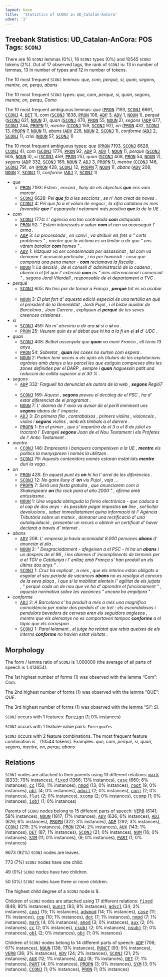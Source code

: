 ```yaml
---
layout: base
title:  'Statistics of SCONJ in UD_Catalan-AnCora'
udver: '2'
---
```


## Treebank Statistics: UD_Catalan-AnCora: POS Tags: `SCONJ`

There are 16 `SCONJ` lemmas (0%), 16 `SCONJ` types (0%) and 10545 `SCONJ` tokens (2%).
Out of 17 observed tags, the rank of `SCONJ` is: 13 in number of lemmas, 13 in number of types and 12 in number of tokens.

The 10 most frequent `SCONJ` lemmas: <em>que, com, perquè, si, quan, segons, mentre, on, perqu, abans</em>

The 10 most frequent `SCONJ` types:  <em>que, com, perquè, si, quan, segons, mentre, on, perqu, Como</em>

The 10 most frequent ambiguous lemmas: <em>que</em> (<tt><a href="ca_ancora-pos-PRON.html">PRON</a></tt> 7193, <tt><a href="ca_ancora-pos-SCONJ.html">SCONJ</a></tt> 6661, <tt><a href="ca_ancora-pos-CCONJ.html">CCONJ</a></tt> 4, <tt><a href="ca_ancora-pos-DET.html">DET</a></tt> 1), <em>com</em> (<tt><a href="ca_ancora-pos-SCONJ.html">SCONJ</a></tt> 1838, <tt><a href="ca_ancora-pos-PRON.html">PRON</a></tt> 108, <tt><a href="ca_ancora-pos-ADP.html">ADP</a></tt> 3, <tt><a href="ca_ancora-pos-ADV.html">ADV</a></tt> 1, <tt><a href="ca_ancora-pos-NOUN.html">NOUN</a></tt> 1), <em>perquè</em> (<tt><a href="ca_ancora-pos-SCONJ.html">SCONJ</a></tt> 621, <tt><a href="ca_ancora-pos-NOUN.html">NOUN</a></tt> 3), <em>quan</em> (<tt><a href="ca_ancora-pos-SCONJ.html">SCONJ</a></tt> 470, <tt><a href="ca_ancora-pos-PRON.html">PRON</a></tt> 55, <tt><a href="ca_ancora-pos-NOUN.html">NOUN</a></tt> 2), <em>segons</em> (<tt><a href="ca_ancora-pos-ADP.html">ADP</a></tt> 677, <tt><a href="ca_ancora-pos-SCONJ.html">SCONJ</a></tt> 244, <tt><a href="ca_ancora-pos-PROPN.html">PROPN</a></tt> 1), <em>mentre</em> (<tt><a href="ca_ancora-pos-CCONJ.html">CCONJ</a></tt> 159, <tt><a href="ca_ancora-pos-SCONJ.html">SCONJ</a></tt> 92), <em>on</em> (<tt><a href="ca_ancora-pos-PRON.html">PRON</a></tt> 432, <tt><a href="ca_ancora-pos-SCONJ.html">SCONJ</a></tt> 13, <tt><a href="ca_ancora-pos-PROPN.html">PROPN</a></tt> 7, <tt><a href="ca_ancora-pos-NOUN.html">NOUN</a></tt> 1), <em>abans</em> (<tt><a href="ca_ancora-pos-ADV.html">ADV</a></tt> 228, <tt><a href="ca_ancora-pos-NOUN.html">NOUN</a></tt> 2, <tt><a href="ca_ancora-pos-SCONJ.html">SCONJ</a></tt> 1), <em>conforme</em> (<tt><a href="ca_ancora-pos-ADJ.html">ADJ</a></tt> 2, <tt><a href="ca_ancora-pos-SCONJ.html">SCONJ</a></tt> 1), <em>crisi</em> (<tt><a href="ca_ancora-pos-NOUN.html">NOUN</a></tt> 57, <tt><a href="ca_ancora-pos-SCONJ.html">SCONJ</a></tt> 1)

The 10 most frequent ambiguous types:  <em>que</em> (<tt><a href="ca_ancora-pos-PRON.html">PRON</a></tt> 7193, <tt><a href="ca_ancora-pos-SCONJ.html">SCONJ</a></tt> 6628, <tt><a href="ca_ancora-pos-CCONJ.html">CCONJ</a></tt> 4), <em>com</em> (<tt><a href="ca_ancora-pos-SCONJ.html">SCONJ</a></tt> 1774, <tt><a href="ca_ancora-pos-PRON.html">PRON</a></tt> 92, <tt><a href="ca_ancora-pos-ADP.html">ADP</a></tt> 3, <tt><a href="ca_ancora-pos-ADV.html">ADV</a></tt> 1, <tt><a href="ca_ancora-pos-NOUN.html">NOUN</a></tt> 1), <em>perquè</em> (<tt><a href="ca_ancora-pos-SCONJ.html">SCONJ</a></tt> 605, <tt><a href="ca_ancora-pos-NOUN.html">NOUN</a></tt> 3), <em>si</em> (<tt><a href="ca_ancora-pos-SCONJ.html">SCONJ</a></tt> 459, <tt><a href="ca_ancora-pos-PRON.html">PRON</a></tt> 25), <em>quan</em> (<tt><a href="ca_ancora-pos-SCONJ.html">SCONJ</a></tt> 408, <tt><a href="ca_ancora-pos-PRON.html">PRON</a></tt> 54, <tt><a href="ca_ancora-pos-NOUN.html">NOUN</a></tt> 2), <em>segons</em> (<tt><a href="ca_ancora-pos-ADP.html">ADP</a></tt> 332, <tt><a href="ca_ancora-pos-SCONJ.html">SCONJ</a></tt> 169, <tt><a href="ca_ancora-pos-NOUN.html">NOUN</a></tt> 7, <tt><a href="ca_ancora-pos-ADJ.html">ADJ</a></tt> 3, <tt><a href="ca_ancora-pos-PROPN.html">PROPN</a></tt> 1), <em>mentre</em> (<tt><a href="ca_ancora-pos-CCONJ.html">CCONJ</a></tt> 146, <tt><a href="ca_ancora-pos-SCONJ.html">SCONJ</a></tt> 79), <em>on</em> (<tt><a href="ca_ancora-pos-PRON.html">PRON</a></tt> 428, <tt><a href="ca_ancora-pos-SCONJ.html">SCONJ</a></tt> 12, <tt><a href="ca_ancora-pos-PROPN.html">PROPN</a></tt> 7, <tt><a href="ca_ancora-pos-NOUN.html">NOUN</a></tt> 1), <em>abans</em> (<tt><a href="ca_ancora-pos-ADV.html">ADV</a></tt> 208, <tt><a href="ca_ancora-pos-NOUN.html">NOUN</a></tt> 2, <tt><a href="ca_ancora-pos-SCONJ.html">SCONJ</a></tt> 1), <em>conforme</em> (<tt><a href="ca_ancora-pos-ADJ.html">ADJ</a></tt> 2, <tt><a href="ca_ancora-pos-SCONJ.html">SCONJ</a></tt> 1)


* <em>que</em>
  * <tt><a href="ca_ancora-pos-PRON.html">PRON</a></tt> 7193: <em>Estem , encara , lluny de els objectius <b>que</b> ens vam marcar .</em>
  * <tt><a href="ca_ancora-pos-SCONJ.html">SCONJ</a></tt> 6628: <em>Pel <b>que</b> fa a les seccions , se n' han creat de noves .</em>
  * <tt><a href="ca_ancora-pos-CCONJ.html">CCONJ</a></tt> 4: <em>Pel que fa a el volum de negoci , la xifra catalana és més favorable <b>que</b> l' espanyola i netament més positiva <b>que</b> la de la UE .</em>
* <em>com</em>
  * <tt><a href="ca_ancora-pos-SCONJ.html">SCONJ</a></tt> 1774: <em>L' agència era tan controlada <b>com</b> antiquada .</em>
  * <tt><a href="ca_ancora-pos-PRON.html">PRON</a></tt> 92: <em>" Estem interessats a saber <b>com</b> el nen va aconseguir l' arma .</em>
  * <tt><a href="ca_ancora-pos-ADP.html">ADP</a></tt> 3: <em>La processada , en canvi , va atribuir els fets a " certs problemes " , mentre que la víctima es va limitar a dir que " ens vàrem barallar <b>com</b> homes " .</em>
  * <tt><a href="ca_ancora-pos-ADV.html">ADV</a></tt> 1: <em>Vázquez va ser condemnada per assassinat , tal com va demanar l' acusació particular , i no per homicidi - cosa que comporta una pena menor - <b>com</b> reclamava la fiscalia .</em>
  * <tt><a href="ca_ancora-pos-NOUN.html">NOUN</a></tt> 1: <em>La decisió , de el consell d' administració de la cadena , obeeix a el fet que l' extensió <b>com</b> és " més internacional i comercial " , segons Jordi Vilardell , responsable de el departament a TVC .</em>
* <em>perquè</em>
  * <tt><a href="ca_ancora-pos-SCONJ.html">SCONJ</a></tt> 605: <em>No tinc por de tornar a França , <b>perquè</b> tot es va acabar .</em>
  * <tt><a href="ca_ancora-pos-NOUN.html">NOUN</a></tt> 3: <em>El plat fort d' aquesta edició especial és una tertúlia en què el president de la Generalitat , Jordi Pujol , i el bisbe auxiliar de Barcelona , Joan Carrera , expliquen el <b>perquè</b> de les seves creences cristianes .</em>
* <em>si</em>
  * <tt><a href="ca_ancora-pos-SCONJ.html">SCONJ</a></tt> 459: <em>No m' atreviria a dir ara <b>si</b> sí o <b>si</b> no .</em>
  * <tt><a href="ca_ancora-pos-PRON.html">PRON</a></tt> 25: <em>Veurem quin és el debat que hi ha a la fi en el <b>si</b> d' UDC .</em>
* <em>quan</em>
  * <tt><a href="ca_ancora-pos-SCONJ.html">SCONJ</a></tt> 408: <em>Belbel assenyala que <b>quan</b> va morir Franco , ell tenia 13 anys .</em>
  * <tt><a href="ca_ancora-pos-PRON.html">PRON</a></tt> 54: <em>Sobretot , <b>quan</b> les coses no surten com espera .</em>
  * <tt><a href="ca_ancora-pos-NOUN.html">NOUN</a></tt> 2: <em>Poden tenir accés a els ajuts els titulars de les explotacions agràries amb danys a les parcel·les que estiguin compreses dins les zones definides per el DARP , sempre i <b>quan</b> haguessin patit una reducció de collita superior a el 30 % .</em>
* <em>segons</em>
  * <tt><a href="ca_ancora-pos-ADP.html">ADP</a></tt> 332: <em>Farguell ha denunciat els autors de la web , <b>segons</b> Regió7 .</em>
  * <tt><a href="ca_ancora-pos-SCONJ.html">SCONJ</a></tt> 169: <em>Aquest , <b>segons</b> preveu el decàleg de el PSC , ha d' estar diferenciat de el programat .</em>
  * <tt><a href="ca_ancora-pos-NOUN.html">NOUN</a></tt> 7: <em>L' alarma de l' avió va avisar de el perill imminent uns <b>segons</b> abans de l' impacte .</em>
  * <tt><a href="ca_ancora-pos-ADJ.html">ADJ</a></tt> 3: <em>En primera fila , contrabaixos , primers violins , violoncels , violes i <b>segons</b> violins , amb els timbals a el darrere .</em>
  * <tt><a href="ca_ancora-pos-PROPN.html">PROPN</a></tt> 1: <em>En el primer , que s' impartirà de el 3 a el 8 de juliol es tractarà l' Evangeli <b>segons</b> Joan de el Nou Testament i els Profetes de l' Antic Testament .</em>
* <em>mentre</em>
  * <tt><a href="ca_ancora-pos-CCONJ.html">CCONJ</a></tt> 146: <em>Empresaris i banquers competeixen a la UE , <b>mentre</b> els polítics la menyspreen i només la utilitzen .</em>
  * <tt><a href="ca_ancora-pos-SCONJ.html">SCONJ</a></tt> 79: <em>Aquests contenidors només estaran instal·lats <b>mentre</b> duri la vaga .</em>
* <em>on</em>
  * <tt><a href="ca_ancora-pos-PRON.html">PRON</a></tt> 428: <em>En aquest punt és <b>on</b> hi ha l' arrel de les diferències .</em>
  * <tt><a href="ca_ancora-pos-SCONJ.html">SCONJ</a></tt> 12: <em>No gaire lluny d' <b>on</b> viu Pujol , vaja ...</em>
  * <tt><a href="ca_ancora-pos-PROPN.html">PROPN</a></tt> 7: <em>Serà una festa gratuïta , que anunciarem com a Shakespeare <b>on</b> the rock para el año 2000 " , afirma amb entusiasme .</em>
  * <tt><a href="ca_ancora-pos-NOUN.html">NOUN</a></tt> 1: <em>Una vegada obtinguda la firma electrònica - que caduca a el cap de dos anys - és possible pagar impostos <b>on</b> line , sol·licitar devolucions , saber immediatament quina informació té l' Agència Tributària sobre un mateix , demanar una rectificació d' una autoliquidació , presentar un recurs o obtenir un certificat d' haver declarat a través d' internet .</em>
* <em>abans</em>
  * <tt><a href="ca_ancora-pos-ADV.html">ADV</a></tt> 208: <em>L' empresa ja havia acomiadat 8.000 persones <b>abans</b> d' anunciar el pla .</em>
  * <tt><a href="ca_ancora-pos-NOUN.html">NOUN</a></tt> 2: <em>" Desgraciadament - afegeixen a el PSC - hi ha un <b>abans</b> i un després de el 96 , i les alarmes d' incompliments de terminis per a el TGV a Catalunya i l' enllaç amb França s' han produït en els últims dos anys " .</em>
  * <tt><a href="ca_ancora-pos-SCONJ.html">SCONJ</a></tt> 1: <em>Cruz ha explicat , a més , que els interins estan obligats a esgotar el seu període de vacances <b>abans</b> no es resolgui el concurs de la seva plaça , i que si la mobilitat alenteix l' agilitat de els jutjats , " perquè cada un de nou que ve ha d' aprendre el funcionament " , aquesta normativa sobre les vacances " encara ho empitjora " .</em>
* <em>conforme</em>
  * <tt><a href="ca_ancora-pos-ADJ.html">ADJ</a></tt> 2: <em>A Barcelona s' ha produït a més a més una magnífica coincidència per matar dos pardals d' un tret : els escandalosos i pendulars bevedors de cervesa eren els seguidors anglesos , mentre que els alemanys no es comportaven tampoc <b>conforme</b> a el tòpic que els correspon .</em>
  * <tt><a href="ca_ancora-pos-SCONJ.html">SCONJ</a></tt> 1: <em>Paral·lelament , el jutge ha relatat que rebia queixes de els interns <b>conforme</b> no havien estat visitats .</em>

## Morphology

The form / lemma ratio of `SCONJ` is 1.000000 (the average of all parts of speech is 1.413654).

The 1st highest number of forms (1) was observed with the lemma “Com”: <em>Com</em>.

The 2nd highest number of forms (1) was observed with the lemma “QUE”: <em>QUE</em>.

The 3rd highest number of forms (1) was observed with the lemma “Si”: <em>Si</em>.

`SCONJ` occurs with 1 features: <tt><a href="ca_ancora-feat-Foreign.html">Foreign</a></tt> (1; 0% instances)

`SCONJ` occurs with 1 feature-value pairs: `Foreign=Yes`

`SCONJ` occurs with 2 feature combinations.
The most frequent feature combination is `_` (10544 tokens).
Examples: <em>que, com, perquè, si, quan, segons, mentre, on, perqu, abans</em>


## Relations

`SCONJ` nodes are attached to their parents using 13 different relations: <tt><a href="ca_ancora-dep-mark.html">mark</a></tt> (8333; 79% instances), <tt><a href="ca_ancora-dep-fixed.html">fixed</a></tt> (1366; 13% instances), <tt><a href="ca_ancora-dep-case.html">case</a></tt> (660; 6% instances), <tt><a href="ca_ancora-dep-cc.html">cc</a></tt> (150; 1% instances), <tt><a href="ca_ancora-dep-nmod.html">nmod</a></tt> (13; 0% instances), <tt><a href="ca_ancora-dep-root.html">root</a></tt> (9; 0% instances), <tt><a href="ca_ancora-dep-obj.html">obj</a></tt> (4; 0% instances), <tt><a href="ca_ancora-dep-advcl.html">advcl</a></tt> (2; 0% instances), <tt><a href="ca_ancora-dep-conj.html">conj</a></tt> (2; 0% instances), <tt><a href="ca_ancora-dep-flat.html">flat</a></tt> (2; 0% instances), <tt><a href="ca_ancora-dep-xcomp.html">xcomp</a></tt> (2; 0% instances), <tt><a href="ca_ancora-dep-ccomp.html">ccomp</a></tt> (1; 0% instances), <tt><a href="ca_ancora-dep-iobj.html">iobj</a></tt> (1; 0% instances)

Parents of `SCONJ` nodes belong to 15 different parts of speech: <tt><a href="ca_ancora-pos-VERB.html">VERB</a></tt> (6141; 58% instances), <tt><a href="ca_ancora-pos-NOUN.html">NOUN</a></tt> (1817; 17% instances), <tt><a href="ca_ancora-pos-ADV.html">ADV</a></tt> (636; 6% instances), <tt><a href="ca_ancora-pos-ADJ.html">ADJ</a></tt> (626; 6% instances), <tt><a href="ca_ancora-pos-PROPN.html">PROPN</a></tt> (322; 3% instances), <tt><a href="ca_ancora-pos-ADP.html">ADP</a></tt> (292; 3% instances), <tt><a href="ca_ancora-pos-CCONJ.html">CCONJ</a></tt> (219; 2% instances), <tt><a href="ca_ancora-pos-PRON.html">PRON</a></tt> (204; 2% instances), <tt><a href="ca_ancora-pos-AUX.html">AUX</a></tt> (143; 1% instances), <tt><a href="ca_ancora-pos-DET.html">DET</a></tt> (87; 1% instances), <tt><a href="ca_ancora-pos-SCONJ.html">SCONJ</a></tt> (21; 0% instances), <tt><a href="ca_ancora-pos-NUM.html">NUM</a></tt> (16; 0% instances), <tt><a href="ca_ancora-pos-SYM.html">SYM</a></tt> (11; 0% instances),  (9; 0% instances), <tt><a href="ca_ancora-pos-PART.html">PART</a></tt> (1; 0% instances)

9673 (92%) `SCONJ` nodes are leaves.

773 (7%) `SCONJ` nodes have one child.

49 (0%) `SCONJ` nodes have two children.

50 (0%) `SCONJ` nodes have three or more children.

The highest child degree of a `SCONJ` node is 9.

Children of `SCONJ` nodes are attached using 17 different relations: <tt><a href="ca_ancora-dep-fixed.html">fixed</a></tt> (848; 80% instances), <tt><a href="ca_ancora-dep-punct.html">punct</a></tt> (93; 9% instances), <tt><a href="ca_ancora-dep-advcl.html">advcl</a></tt> (34; 3% instances), <tt><a href="ca_ancora-dep-conj.html">conj</a></tt> (15; 1% instances), <tt><a href="ca_ancora-dep-advmod.html">advmod</a></tt> (14; 1% instances), <tt><a href="ca_ancora-dep-case.html">case</a></tt> (11; 1% instances), <tt><a href="ca_ancora-dep-cop.html">cop</a></tt> (10; 1% instances), <tt><a href="ca_ancora-dep-det.html">det</a></tt> (7; 1% instances), <tt><a href="ca_ancora-dep-nmod.html">nmod</a></tt> (7; 1% instances), <tt><a href="ca_ancora-dep-mark.html">mark</a></tt> (4; 0% instances), <tt><a href="ca_ancora-dep-amod.html">amod</a></tt> (3; 0% instances), <tt><a href="ca_ancora-dep-aux.html">aux</a></tt> (2; 0% instances), <tt><a href="ca_ancora-dep-cc.html">cc</a></tt> (2; 0% instances), <tt><a href="ca_ancora-dep-csubj.html">csubj</a></tt> (2; 0% instances), <tt><a href="ca_ancora-dep-nsubj.html">nsubj</a></tt> (2; 0% instances), <tt><a href="ca_ancora-dep-obl.html">obl</a></tt> (2; 0% instances), <tt><a href="ca_ancora-dep-obj.html">obj</a></tt> (1; 0% instances)

Children of `SCONJ` nodes belong to 14 different parts of speech: <tt><a href="ca_ancora-pos-ADP.html">ADP</a></tt> (706; 67% instances), <tt><a href="ca_ancora-pos-NOUN.html">NOUN</a></tt> (138; 13% instances), <tt><a href="ca_ancora-pos-PUNCT.html">PUNCT</a></tt> (93; 9% instances), <tt><a href="ca_ancora-pos-VERB.html">VERB</a></tt> (36; 3% instances), <tt><a href="ca_ancora-pos-ADV.html">ADV</a></tt> (24; 2% instances), <tt><a href="ca_ancora-pos-SCONJ.html">SCONJ</a></tt> (21; 2% instances), <tt><a href="ca_ancora-pos-AUX.html">AUX</a></tt> (12; 1% instances), <tt><a href="ca_ancora-pos-ADJ.html">ADJ</a></tt> (8; 1% instances), <tt><a href="ca_ancora-pos-DET.html">DET</a></tt> (7; 1% instances), <tt><a href="ca_ancora-pos-PART.html">PART</a></tt> (4; 0% instances), <tt><a href="ca_ancora-pos-PROPN.html">PROPN</a></tt> (3; 0% instances), <tt><a href="ca_ancora-pos-SYM.html">SYM</a></tt> (3; 0% instances), <tt><a href="ca_ancora-pos-CCONJ.html">CCONJ</a></tt> (1; 0% instances), <tt><a href="ca_ancora-pos-PRON.html">PRON</a></tt> (1; 0% instances)

